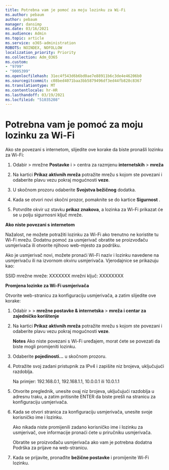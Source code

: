 ```yaml
---
title: Potrebna vam je pomoć za moju lozinku za Wi-Fi
ms.author: pebaum
author: pebaum
manager: dansimp
ms.date: 03/16/2021
ms.audience: Admin
ms.topic: article
ms.service: o365-administration
ROBOTS: NOINDEX, NOFOLLOW
localization_priority: Priority
ms.collection: Adm_O365
ms.custom:
- "9799"
- "9005399"
ms.openlocfilehash: 31ec4f543d6b6bd0ae7e88911b6c3de4e46206b0
ms.sourcegitcommit: c08bed4071baa3bb5879496df3ed44fb828c8367
ms.translationtype: MT
ms.contentlocale: hr-HR
ms.lasthandoff: 03/19/2021
ms.locfileid: "51035208"
---
```

# <a name="need-help-with-my-wi-fi-password"></a>Potrebna vam je pomoć za moju lozinku za Wi-Fi

Ako ste povezani s internetom, slijedite ove korake da biste pronašli lozinku za Wi-Fi:

1. Odabir   >  mrežne **Postavke** i  >  centra za razmjenu **internetskih**  >  **mreža**

1. Na kartici **Prikaz aktivnih mreža** potražite mrežu s kojom ste povezani i odaberite plavu vezu pokraj mogućnosti **veze**.

1. U skočnom prozoru odaberite **Svojstva bežičnog** dodatka.

1. Kada se otvori novi skočni prozor, pomaknite se do kartice **Sigurnost** .

1. Potvrdite okvir uz stavku **prikaz znakova**, a lozinka za Wi-Fi prikazat će se u polju sigurnosni ključ mreže.

**Ako niste povezani s internetom**

Nažalost, ne možete potražiti lozinku za Wi-Fi ako trenutno ne koristite tu Wi-Fi mrežu. Dodatnu pomoć za usmjerivač obratite se proizvođaču usmjerivača ili otvorite njihovo web-mjesto za podršku.

Ako je usmjerivač novi, možete pronaći Wi-Fi naziv i lozinku navedene na usmjerivaču ili na izvornom okviru usmjerivača. Vjerodajnice se prikazuju kao:

SSID mrežne mreže: XXXXXXX mrežni ključ: XXXXXXXX

**Promjena lozinke za Wi-Fi usmjerivača**

Otvorite web-stranicu za konfiguraciju usmjerivača, a zatim slijedite ove korake:

1. Odabir   >    >  **mrežne postavke & internetska**  >  **mreža i centar za zajedničko korištenje**

1. Na kartici **Prikaz aktivnih mreža** potražite mrežu s kojom ste povezani i odaberite plavu vezu pokraj mogućnosti **veze**.

    **Notes** Ako niste povezani s Wi-Fi uređajem, morat ćete se povezati da biste mogli promijeniti lozinku.

1. Odaberite **pojedinosti...** u skočnom prozoru.

1. Potražite svoj zadani pristupnik za IPv4 i zapišite niz brojeva, uključujući razdoblja.

    Na primjer: 192.168.0.1, 192.168.1.1, 10.0.0.1 ili 10.0.1.1

1. Otvorite preglednik, unesite ovaj niz brojeva, uključujući razdoblja u adresnu traku, a zatim pritisnite ENTER da biste prešli na stranicu za konfiguraciju usmjerivača.

1. Kada se otvori stranica za konfiguraciju usmjerivača, unesite svoje korisničko ime i lozinku.

    Ako nikada niste promijenili zadano korisničko ime i lozinku za usmjerivač, ove informacije pronaći ćete u priručniku usmjerivača.

    Obratite se proizvođaču usmjerivača ako vam je potrebna dodatna Podrška za prijave na web-stranicu.

1. Kada se prijavite, pronađite **bežične postavke** i promijenite Wi-Fi lozinku.